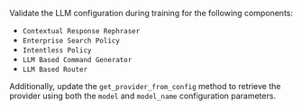 Validate the LLM configuration during training for the following components:

- `Contextual Response Rephraser`
- `Enterprise Search Policy`
- `Intentless Policy`
- `LLM Based Command Generator`
- `LLM Based Router`

Additionally, update the `get_provider_from_config` method to retrieve the provider
using both the `model` and `model_name` configuration parameters.